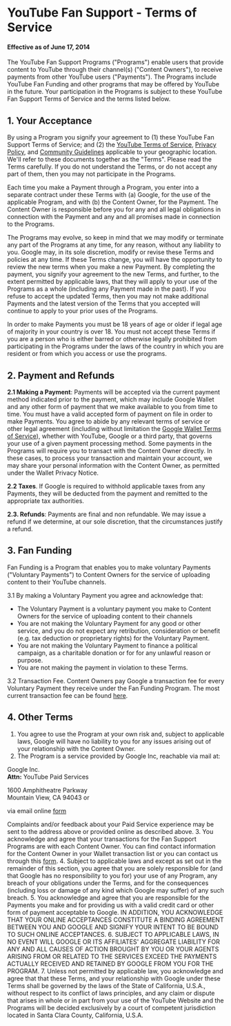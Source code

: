 # YouTube Fan Support - Terms of Service

#### Effective as of June 17, 2014

The YouTube Fan Support Programs ("Programs") enable users that provide content to YouTube through their channel(s) ("Content Owners"), to receive payments from other YouTube users ("Payments"). The Programs include YouTube Fan Funding and other programs that may be offered by YouTube in the future. Your participation in the Programs is subject to these YouTube Fan Support Terms of Service and the terms listed below. 

## 1\. Your Acceptance

By using a Program you signify your agreement to (1) these YouTube Fan Support Terms of Service; and (2) the [YouTube Terms of Service][0], [Privacy Policy][1], and [Community Guidelines][2] applicable to your geographic location. We'll refer to these documents together as the "Terms". Please read the Terms carefully. If you do not understand the Terms, or do not accept any part of them, then you may not participate in the Programs.

Each time you make a Payment through a Program, you enter into a separate contract under these Terms with (a) Google, for the use of the applicable Program, and with (b) the Content Owner, for the Payment. The Content Owner is responsible before you for any and all legal obligations in connection with the Payment and any and all promises made in connection to the Programs.

The Programs may evolve, so keep in mind that we may modify or terminate any part of the Programs at any time, for any reason, without any liability to you. Google may, in its sole discretion, modify or revise these Terms and policies at any time. If these Terms change, you will have the opportunity to review the new terms when you make a new Payment. By completing the payment, you signify your agreement to the new Terms, and further, to the extent permitted by applicable laws, that they will apply to your use of the Programs as a whole (including any Payment made in the past). If you refuse to accept the updated Terms, then you may not make additional Payments and the latest version of the Terms that you accepted will continue to apply to your prior uses of the Programs.

In order to make Payments you must be 18 years of age or older if legal age of majority in your country is over 18\. You must not accept these Terms if you are a person who is either barred or otherwise legally prohibited from participating in the Programs under the laws of the country in which you are resident or from which you access or use the programs.

## 2\. Payment and Refunds

**2.1 Making a Payment**: Payments will be accepted via the current payment method indicated prior to the payment, which may include Google Wallet and any other form of payment that we make available to you from time to time. You must have a valid accepted form of payment on file in order to make Payments. You agree to abide by any relevant terms of service or other legal agreement (including without limitation the [Google Wallet Terms of Service][3]), whether with YouTube, Google or a third party, that governs your use of a given payment processing method. Some payments in the Programs will require you to transact with the Content Owner directly. In these cases, to process your transaction and maintain your account, we may share your personal information with the Content Owner, as permitted under the Wallet Privacy Notice.

**2.2 Taxes**. If Google is required to withhold applicable taxes from any Payments, they will be deducted from the payment and remitted to the appropriate tax authorities.

**2.3\. Refunds**: Payments are final and non refundable. We may issue a refund if we determine, at our sole discretion, that the circumstances justify a refund.

## 3\. Fan Funding

Fan Funding is a Program that enables you to make voluntary Payments ("Voluntary Payments") to Content Owners for the service of uploading content to their YouTube channels.

3.1 By making a Voluntary Payment you agree and acknowledge that:

* The Voluntary Payment is a voluntary payment you make to Content Owners for the service of uploading content to their channels
* You are not making the Voluntary Payment for any good or other service, and you do not expect any retribution, consideration or benefit (e.g. tax deduction or proprietary rights) for the Voluntary Payment.
* You are not making the Voluntary Payment to finance a political campaign, as a charitable donation or for for any unlawful reason or purpose.
* You are not making the payment in violation to these Terms.

3.2 Transaction Fee. Content Owners pay Google a transaction fee for every Voluntary Payment they receive under the Fan Funding Program. The most current transaction fee can be found [here][4].

## 4\. Other Terms

1. You agree to use the Program at your own risk and, subject to applicable laws, Google will have no liability to you for any issues arising out of your relationship with the Content Owner.
2. The Program is a service provided by Google Inc, reachable via mail at:

Google Inc.  
**Attn:** YouTube Paid Services  

1600 Amphitheatre Parkway  
Mountain View, CA 94043
or

via email online [form][5]

Complaints and/or feedback about your Paid Service experience may be sent to the address above or provided online as described above.
3. You acknowledge and agree that your transactions for the Fan Support Programs are with each Content Owner. You can find contact information for the Content Owner in your Wallet transaction list or you can contact us through this [form][6].
4. Subject to applicable laws and except as set out in the remainder of this section, you agree that you are solely responsible for (and that Google has no responsibility to you for) your use of any Program, any breach of your obligations under the Terms, and for the consequences (including loss or damage of any kind which Google may suffer) of any such breach.
5. You acknowledge and agree that you are responsible for the Payments you make and for providing us with a valid credit card or other form of payment acceptable to Google. IN ADDITION, YOU ACKNOWLEDGE THAT YOUR ONLINE ACCEPTANCES CONSTITUTE A BINDING AGREEMENT BETWEEN YOU AND GOOGLE AND SIGNIFY YOUR INTENT TO BE BOUND TO SUCH ONLINE ACCEPTANCES.
6. SUBJECT TO APPLICABLE LAWS, IN NO EVENT WILL GOOGLE OR ITS AFFILIATES' AGGREGATE LIABILITY FOR ANY AND ALL CAUSES OF ACTION BROUGHT BY YOU OR YOUR AGENTS ARISING FROM OR RELATED TO THE SERVICES EXCEED THE PAYMENTS ACTUALLY RECEIVED AND RETAINED BY GOOGLE FROM YOU FOR THE PROGRAM.
7. Unless not permitted by applicable law, you acknowledge and agree that that these Terms, and your relationship with Google under these Terms shall be governed by the laws of the State of California, U.S.A., without respect to its conflict of laws principles, and any claim or dispute that arises in whole or in part from your use of the YouTube Website and the Programs will be decided exclusively by a court of competent jurisdiction located in Santa Clara County, California, U.S.A.


[0]: /t/terms?gl=US&hl=en
[1]: https://www.google.com/intl/en/policies/privacy/
[2]: /t/community_guidelines
[3]: https://wallet.google.com/legaldocument?family=0.buyertos
[4]: http://support.google.com/youtube/go/fan_funding_fees
[5]: //support.google.com/youtube/bin/request.py?contact_type=contact_policy&policy=yt_movies&hl=en
[6]: https://support.google.com/youtube/go/fan_funding_help